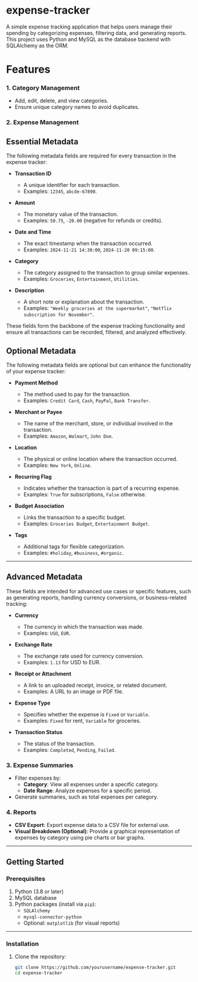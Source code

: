 # expense-tracker

A simple expense tracking application that helps users manage their spending by categorizing expenses, filtering data, and generating reports. This project uses Python and MySQL as the database backend with SQLAlchemy as the ORM.

# **Features**


### **1. Category Management**
- Add, edit, delete, and view categories.
- Ensure unique category names to avoid duplicates.


### **2. Expense Management**

  ## Essential Metadata
  
  The following metadata fields are required for every    transaction in the expense tracker:
  
  - **Transaction ID**
    - A unique identifier for each transaction.
    - Examples: `12345`, `abcde-67890`.
  
  - **Amount**
    - The monetary value of the transaction.
    - Examples: `50.75`, `-20.00` (negative for refunds or credits).
  
  - **Date and Time**
    - The exact timestamp when the transaction occurred.
    - Examples: `2024-11-21 14:30:00`, `2024-11-20 09:15:00`.
  
  - **Category**
    - The category assigned to the transaction to group similar expenses.
    - Examples: `Groceries`, `Entertainment`, `Utilities`.
  
  - **Description**
    - A short note or explanation about the transaction.
    - Examples: `"Weekly groceries at the supermarket"`, `"Netflix subscription for November"`.
  
  These fields form the backbone of the expense tracking functionality and ensure all transactions can be recorded, filtered, and analyzed effectively.


  ## Optional Metadata

  The following metadata fields are optional but can enhance the functionality of your expense tracker:
  
  - **Payment Method**
    - The method used to pay for the transaction.
    - Examples: `Credit Card`, `Cash`, `PayPal`, `Bank Transfer`.
  
  - **Merchant or Payee**
    - The name of the merchant, store, or individual involved in the transaction.
    - Examples: `Amazon`, `Walmart`, `John Doe`.
  
  - **Location**
    - The physical or online location where the transaction occurred.
    - Examples: `New York`, `Online`.
  
  - **Recurring Flag**
    - Indicates whether the transaction is part of a recurring expense.
    - Examples: `True` for subscriptions, `False` otherwise.
  
  - **Budget Association**
    - Links the transaction to a specific budget.
    - Examples: `Groceries Budget`, `Entertainment Budget`.
  
  - **Tags**
    - Additional tags for flexible categorization.
    - Examples: `#holiday`, `#business`, `#organic`.

---

  ## Advanced Metadata
  
  These fields are intended for advanced use cases or specific features, such as generating reports, handling currency conversions, or business-related tracking:
  
  - **Currency**
    - The currency in which the transaction was made.
    - Examples: `USD`, `EUR`.
  
  - **Exchange Rate**
    - The exchange rate used for currency conversion.
    - Examples: `1.13` for USD to EUR.
  
  - **Receipt or Attachment**
    - A link to an uploaded receipt, invoice, or related document.
    - Examples: A URL to an image or PDF file.
  
  - **Expense Type**
    - Specifies whether the expense is `Fixed` or `Variable`.
    - Examples: `Fixed` for rent, `Variable` for groceries.
  
  - **Transaction Status**
    - The status of the transaction.
    - Examples: `Completed`, `Pending`, `Failed`.


### **3. Expense Summaries**
- Filter expenses by:
  - **Category**: View all expenses under a specific category.
  - **Date Range**: Analyze expenses for a specific period.
- Generate summaries, such as total expenses per category.

### **4. Reports**
- **CSV Export**: Export expense data to a CSV file for external use.
- **Visual Breakdown (Optional)**: Provide a graphical representation of expenses by category using pie charts or bar graphs.

---

## **Getting Started**

### **Prerequisites**
1. Python (3.8 or later)
2. MySQL database
3. Python packages (install via `pip`):
   - `SQLAlchemy`
   - `mysql-connector-python`
   - Optional: `matplotlib` (for visual reports)

---

### **Installation**

1. Clone the repository:
   ```bash
   git clone https://github.com/yourusername/expense-tracker.git
   cd expense-tracker
